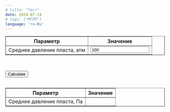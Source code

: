 ```yaml
---
# title: "Тест"
date: 2024-07-19
# tags: ["МГРП"]
language: 'ru-Ru'
---
```


<script type="module" src="/js/test.js" defer></script>

<table id="tableInput" border="1">
    <tr>
        <th>Параметр</th>
        <th>Значение</th>
    </tr>
    <tr>
        <td>Среднее давление пласта, атм</td>
        <td><input type="number" id="press_res" min="1" value="100"></td>
    </tr>
    <tr>
</table>

<br><br>
<input type="button" value="Calculate" id="calculateButton">
<br><br>

<table id="tableOutput" border="1">
    <tr>
        <th>Параметр</th>
        <th>Значение</th>
    </tr>
    <tr>
        <td>Среднее давление пласта, Па</td>
        <td></td>
    </tr>
    <tr>
</table>